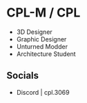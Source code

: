 # CPL-M / CPL
- 3D Designer
- Graphic Designer
- Unturned Modder
- Architecture Student
## Socials
- Discord | cpl.3069
